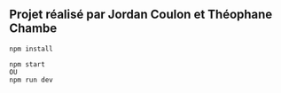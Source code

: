 ## Projet réalisé par Jordan Coulon et Théophane Chambe

```shell
npm install

npm start
OU
npm run dev
```
